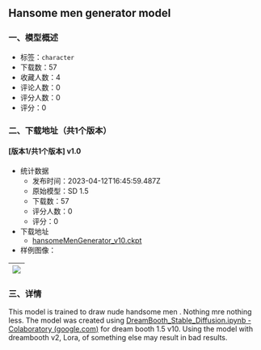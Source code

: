 ## Hansome men generator model
### 一、模型概述

- 标签：`character`
- 下载数：57
- 收藏人数：4
- 评论人数：0
- 评分人数：0
- 评分：0

### 二、下载地址（共1个版本）

#### [版本1/共1个版本] v1.0

- 统计数据
  - 发布时间：2023-04-12T16:45:59.487Z
  - 原始模型：SD 1.5
  - 下载数：57
  - 评分人数：0
  - 评分：0
- 下载地址
  - [hansomeMenGenerator_v10.ckpt](https://civitai.com/api/download/models/43869)
- 样例图像：

| <img src="https://image.civitai.com/xG1nkqKTMzGDvpLrqFT7WA/94c3b7ea-15fe-433b-fcfd-565417b89900/width=450/478913.jpeg" /> |
| ---- |


### 三、详情
<p>This model is trained to draw nude handsome men . Nothing mre nothing less. The model was created using <a target="_blank" rel="ugc" href="https://colab.research.google.com/github/ShivamShrirao/diffusers/blob/main/examples/dreambooth/DreamBooth_Stable_Diffusion.ipynb?authuser=2#scrollTo=jjcSXTp-u-Eg">DreamBooth_Stable_Diffusion.ipynb - Colaboratory (</a><a target="_blank" rel="ugc" href="http://google.com">google.com</a><a target="_blank" rel="ugc" href="https://colab.research.google.com/github/ShivamShrirao/diffusers/blob/main/examples/dreambooth/DreamBooth_Stable_Diffusion.ipynb?authuser=2#scrollTo=jjcSXTp-u-Eg">)</a> for dream booth 1.5 v10. Using the model with dreambooth v2, Lora, of something else may result in bad results.</p>